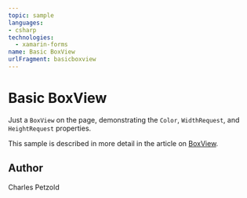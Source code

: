 ```yaml
---
topic: sample
languages:
- csharp
technologies:
  - xamarin-forms
name: Basic BoxView
urlFragment: basicboxview
---
```

Basic BoxView
=============

Just a `BoxView` on the page, demonstrating the `Color`, `WidthRequest`, and `HeightRequest` properties.

This sample is described in more detail in the article on [BoxView](https://docs.microsoft.com/xamarin/xamarin-forms/user-interface/boxview/).

Author
------

Charles Petzold
